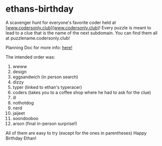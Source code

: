 # ethans-birthday

A scavenger hunt for everyone's favorite coder held at [www.codersonly.club](www.codersonly.club)!
Every puzzle is meant to lead to a clue that is the name of the next subdomain. You can find them all at puzzlename.codersonly.club!

Planning Doc for more info: [here!](https://paper.dropbox.com/doc/Hey-anyone-wanna-smoke--ATgMdTqXBM7YcwWXmGy8QLyCAQ-hsPK7BSWnHd0ZXaOWoQVD)


The intended order was: 

1. wwww
2. design
3. eggsandwich (in person search)
4. dizzy
5. typer (linked to ethan's typeracer)
6. coders (takes you to a coffee shop where he had to ask for the clue)
7. ill
8. nothotdog
9. nerd
10. jaijeet
11. soondooboo
12. arson (final in-person surprise!)

All of them are easy to try (except for the ones in parentheses)
Happy Birthday Ethan! 
